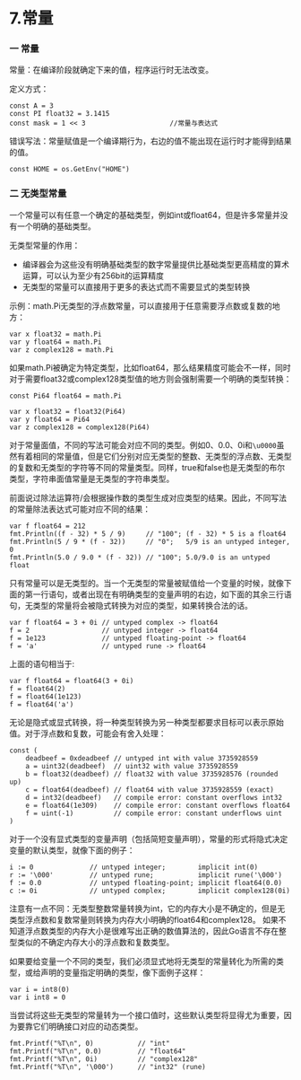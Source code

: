 # 7.常量

### 一 常量

常量：在编译阶段就确定下来的值，程序运行时无法改变。

定义方式：

```text
const A = 3
const PI float32 = 3.1415
const mask = 1 << 3						//常量与表达式		
```

错误写法：常量赋值是一个编译期行为，右边的值不能出现在运行时才能得到结果的值。

```text
const HOME = os.GetEnv("HOME")
```

### 二 无类型常量

一个常量可以有任意一个确定的基础类型，例如int或float64，但是许多常量并没有一个明确的基础类型。

无类型常量的作用：

* 编译器会为这些没有明确基础类型的数字常量提供比基础类型更高精度的算术运算，可以认为至少有256bit的运算精度
* 无类型的常量可以直接用于更多的表达式而不需要显式的类型转换

示例：math.Pi无类型的浮点数常量，可以直接用于任意需要浮点数或复数的地方：

```text
var x float32 = math.Pi
var y float64 = math.Pi
var z complex128 = math.Pi
```

如果math.Pi被确定为特定类型，比如float64，那么结果精度可能会不一样，同时对于需要float32或complex128类型值的地方则会强制需要一个明确的类型转换：

```text
const Pi64 float64 = math.Pi

var x float32 = float32(Pi64)
var y float64 = Pi64
var z complex128 = complex128(Pi64)
```

对于常量面值，不同的写法可能会对应不同的类型。例如0、0.0、0i和`\u0000`虽然有着相同的常量值，但是它们分别对应无类型的整数、无类型的浮点数、无类型的复数和无类型的字符等不同的常量类型。同样，true和false也是无类型的布尔类型，字符串面值常量是无类型的字符串类型。

前面说过除法运算符/会根据操作数的类型生成对应类型的结果。因此，不同写法的常量除法表达式可能对应不同的结果：

```text
var f float64 = 212
fmt.Println((f - 32) * 5 / 9)     // "100"; (f - 32) * 5 is a float64
fmt.Println(5 / 9 * (f - 32))     // "0";   5/9 is an untyped integer, 0
fmt.Println(5.0 / 9.0 * (f - 32)) // "100"; 5.0/9.0 is an untyped float
```

只有常量可以是无类型的。当一个无类型的常量被赋值给一个变量的时候，就像下面的第一行语句，或者出现在有明确类型的变量声明的右边，如下面的其余三行语句，无类型的常量将会被隐式转换为对应的类型，如果转换合法的话。

```text
var f float64 = 3 + 0i // untyped complex -> float64
f = 2                  // untyped integer -> float64
f = 1e123              // untyped floating-point -> float64
f = 'a'                // untyped rune -> float64
```

上面的语句相当于:

```text
var f float64 = float64(3 + 0i)
f = float64(2)
f = float64(1e123)
f = float64('a')
```

无论是隐式或显式转换，将一种类型转换为另一种类型都要求目标可以表示原始值。对于浮点数和复数，可能会有舍入处理：

```text
const (
	deadbeef = 0xdeadbeef // untyped int with value 3735928559
	a = uint32(deadbeef)  // uint32 with value 3735928559
	b = float32(deadbeef) // float32 with value 3735928576 (rounded up)
	c = float64(deadbeef) // float64 with value 3735928559 (exact)
	d = int32(deadbeef)   // compile error: constant overflows int32
	e = float64(1e309)    // compile error: constant overflows float64
	f = uint(-1)          // compile error: constant underflows uint
)
```

对于一个没有显式类型的变量声明（包括简短变量声明），常量的形式将隐式决定变量的默认类型，就像下面的例子：

```text
i := 0      		// untyped integer;        implicit int(0)
r := '\000' 		// untyped rune;           implicit rune('\000')
f := 0.0    		// untyped floating-point; implicit float64(0.0)
c := 0i     		// untyped complex;        implicit complex128(0i)
```

注意有一点不同：无类型整数常量转换为int，它的内存大小是不确定的，但是无类型浮点数和复数常量则转换为内存大小明确的float64和complex128。 如果不知道浮点数类型的内存大小是很难写出正确的数值算法的，因此Go语言不存在整型类似的不确定内存大小的浮点数和复数类型。

如果要给变量一个不同的类型，我们必须显式地将无类型的常量转化为所需的类型，或给声明的变量指定明确的类型，像下面例子这样：

```text
var i = int8(0)
var i int8 = 0
```

当尝试将这些无类型的常量转为一个接口值时，这些默认类型将显得尤为重要，因为要靠它们明确接口对应的动态类型。

```text
fmt.Printf("%T\n", 0)      		// "int"
fmt.Printf("%T\n", 0.0)    		// "float64"
fmt.Printf("%T\n", 0i)     		// "complex128"
fmt.Printf("%T\n", '\000') 		// "int32" (rune)
```


